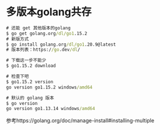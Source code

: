 # 多版本golang共存
```cmd
# 还能 get 其他版本的golang
$ go get golang.org/dl/go1.15.2
# 新版方式
$ go install golang.org/dl/go1.20.9@latest
# 版本列表：https://go.dev/dl/

# 下载这一步不能少
$ go1.15.2 download

# 检查下吧
$ go1.15.2 version
go version go1.15.2 windows/amd64

# 默认的 golang 版本
$ go version
go version go1.13.14 windows/amd64
```
参考https://golang.org/doc/manage-install#installing-multiple
